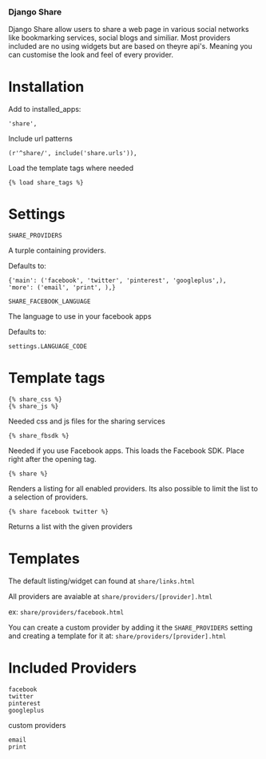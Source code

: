 ### Django Share

Django Share allow users to share a web page in various social networks like bookmarking services, social blogs and similiar.
Most providers included are no using widgets but are based on theyre api's. Meaning you can customise the look and feel of every provider.

Installation
==============

Add to installed_apps:

    'share',
    
Include url patterns

    (r'^share/', include('share.urls')),

Load the template tags where needed

    {% load share_tags %}

Settings
==============

``SHARE_PROVIDERS``

A turple containing providers.

Defaults to:

    {'main': ('facebook', 'twitter', 'pinterest', 'googleplus',),
    'more': ('email', 'print', ),}

``SHARE_FACEBOOK_LANGUAGE``

The language to use in your facebook apps

Defaults to: 
    
    settings.LANGUAGE_CODE

Template tags
==============

    {% share_css %}
    {% share_js %}
    
Needed css and js files for the sharing services    

    {% share_fbsdk %}

Needed if you use Facebook apps. This loads the Facebook SDK. Place right after the opening <body> tag.
    
    {% share %}    
    
Renders a listing for all enabled providers. Its also possible to limit the list to a selection of providers.

    {% share facebook twitter %}  


    
Returns a list with the given providers    

Templates
=========

The default listing/widget can found at ``share/links.html``

All providers are avaiable at ``share/providers/[provider].html``

ex: ``share/providers/facebook.html``

You can create a custom provider by adding it the ``SHARE_PROVIDERS`` setting and creating a template for it at: ``share/providers/[provider].html``
    
Included Providers
=========

    facebook
    twitter
    pinterest
    googleplus
 
custom providers
   
    email
    print


